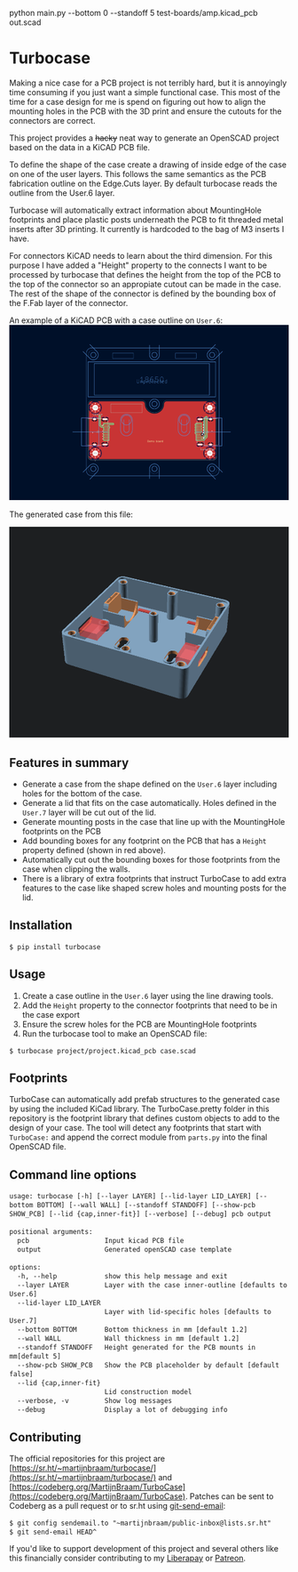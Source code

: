 




python main.py --bottom 0 --standoff 5 test-boards/amp.kicad_pcb out.scad










# Turbocase

Making a nice case for a PCB project is not terribly hard, but it is annoyingly time consuming if you just want a
simple functional case. This most of the time for a case design for me is spend on figuring out how to align the
mounting holes in the PCB with the 3D print and ensure the cutouts for the connectors are correct.

This project provides a ~~hacky~~ neat way to generate an OpenSCAD project based on the data in a KiCAD PCB file.

To define the shape of the case create a drawing of inside edge of the case on one of the user layers. This follows
the same semantics as the PCB fabrication outline on the Edge.Cuts layer. By default turbocase reads the outline from
the User.6 layer.

Turbocase will automatically extract information about MountingHole footprints and place plastic posts underneath the
PCB to fit threaded metal inserts after 3D printing. It currently is hardcoded to the bag of M3 inserts I have.

For connectors KiCAD needs to learn about the third dimension. For this purpose I have added a "Height" property to
the connects I want to be processed by turbocase that defines the height from the top of the PCB to the top of the
connector so an appropiate cutout can be made in the case. The rest of the shape of the connector is defined by the
bounding box of the F.Fab layer of the connector.

An example of a KiCAD PCB with a case outline on `User.6`:
![KiCAD PCB with case outline](images/kicad.png)

The generated case from this file:

![OpenSCAD model of the generated case](images/scad.png)

## Features in summary

* Generate a case from the shape defined on the `User.6` layer including holes for the bottom of the case.
* Generate a lid that fits on the case automatically. Holes defined in the `User.7` layer will be cut out of the lid.
* Generate mounting posts in the case that line up with the MountingHole footprints on the PCB
* Add bounding boxes for any footprint on the PCB that has a `Height` property defined (shown in red above).
* Automatically cut out the bounding boxes for those footprints from the case when clipping the walls.
* There is a library of extra footprints that instruct TurboCase to add extra features to the case like shaped screw
  holes and mounting posts for the lid.

## Installation

```shell-session
$ pip install turbocase
```

## Usage

1. Create a case outline in the `User.6` layer using the line drawing tools.
2. Add the `Height` property to the connector footprints that need to be in the case export
3. Ensure the screw holes for the PCB are MountingHole footprints
4. Run the turbocase tool to make an OpenSCAD file:

```shell-session
$ turbocase project/project.kicad_pcb case.scad
```

## Footprints

TurboCase can automatically add prefab structures to the generated case by using the included KiCad library.
The TurboCase.pretty folder in this repository is the footprint library that defines custom objects to add to the
design of your case. The tool will detect any footprints that start with `TurboCase:` and append the correct module
from `parts.py` into the final OpenSCAD file.

## Command line options

```
usage: turbocase [-h] [--layer LAYER] [--lid-layer LID_LAYER] [--bottom BOTTOM] [--wall WALL] [--standoff STANDOFF] [--show-pcb SHOW_PCB] [--lid {cap,inner-fit}] [--verbose] [--debug] pcb output

positional arguments:
  pcb                   Input kicad PCB file
  output                Generated openSCAD case template

options:
  -h, --help            show this help message and exit
  --layer LAYER         Layer with the case inner-outline [defaults to User.6]
  --lid-layer LID_LAYER
                        Layer with lid-specific holes [defaults to User.7]
  --bottom BOTTOM       Bottom thickness in mm [default 1.2]
  --wall WALL           Wall thickness in mm [default 1.2]
  --standoff STANDOFF   Height generated for the PCB mounts in mm[default 5]
  --show-pcb SHOW_PCB   Show the PCB placeholder by default [default false]
  --lid {cap,inner-fit}
                        Lid construction model
  --verbose, -v         Show log messages
  --debug               Display a lot of debugging info
```

## Contributing

The official repositories for this project
are [https://sr.ht/~martijnbraam/turbocase/](https://sr.ht/~martijnbraam/turbocase/)
and [https://codeberg.org/MartijnBraam/TurboCase](https://codeberg.org/MartijnBraam/TurboCase). Patches can be sent to
Codeberg as a pull request or to sr.ht using [git-send-email](https://git-send-email.io/):

```shell-session
$ git config sendemail.to "~martijnbraam/public-inbox@lists.sr.ht"
$ git send-email HEAD^
```

If you'd like to support development of this project and several others like this financially consider contributing to
my [Liberapay](https://liberapay.com/MartijnBraam) or [Patreon](https://www.patreon.com/martijnbraam).